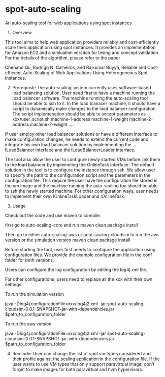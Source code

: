 # spot-auto-scaling
An auto-scaling tool for web applications using spot instances

1. Overview

This tool aims to help web application providers reliably and cost-efficiently scale their application using spot instances. It provides an implementation for Amazon EC2 and a simluation verstion for tesing and concept validation. For the details of the algorithm, please refer to the paper

Chenaho Qu, Rodrigo N. Calheiros, and Rajkumar Buyya, Reliable and Cost-efficeint Auto-Scaling of Web Applications Using Heterogeneous Spot Instances.

2. Prerequiste
The auto-scaling system currently uses software-based load balancing solution. User need first to have a machine running the load balancer software. The machine running the auto-scaling tool should be able to ssh to it. In the load blanacer machine, it should have a script to dynamically make changes to the load balancer configuration. The script implemenation should be able to accept parameters as xxx/user_script.sh machine-1-address machine-1-weight machine-2-address machine-2-weight .....

If user employ other load balancer solutions or have a different interface to make configuration changes, he needs to extend the current code and integrate his own load balancer solution by implenmenting the ILoadBalancer interface and the ILoadBalancerLoader interface.

The tool also allow the user to configure newly started VMs before link them to the load balancer by implemnting the OnlineTask interface. The default solution in the tool is to configure the instance through ssh. We allow user to specify the path to the configuration script and the parameters in the configuration file. This require the user have the configuration file stored in the vm image and the machine running the auto-scaling too should be able to ssh the newly started machine. For other configuration ways, user needs to implement their own IOnlineTaskLoader and IOnlineTask.

3. Usage

Check out the code and use maven to compile:

first go to auto-scaling-core and run
maven clean package install

Then go to either auto-scaling-aws or auto-scaling-cloudsim to run the aws version or the simulation version
maven clean package install

Before starting the tool, user first needs to configure the application using configuration files. We provide the example configuration file in the conf folder for both versions.

Users can configure the log configuration by editing the log4j.xml file.

For other configurations, users need to replace all the xxx with their own settings.

To run the simulation version

java -Dlog4j.configurationFile=xxx/log4j2.xml -jar spot-auto-scaling-cloudsim-0.0.1-SNAPSHOT-jar-with-dependencies.jar $path_to_configuration_folder

To run the aws version

java -Dlog4j.configurationFile=xxx/log4j2.xml -jar spot-auto-scaling-cloudsim-0.0.1-SNAPSHOT-jar-with-dependencies.jar $path_to_configuration_folder

4. Reminder
User can change the list of spot vm types considered and their profile against the scaling application in the configuration file. If the user wants to use VM types that only support paravirtual image, don't forget to make images for both paravirtual and hvm hypervisors.
